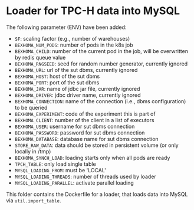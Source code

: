 # Loader for TPC-H data into MySQL

The following parameter (ENV) have been added:

* `SF`: scaling factor (e.g., number of warehouses)
* `BEXHOMA_NUM_PODS`: number of pods in the k8s job
* `BEXHOMA_CHILD`: number of the current pod in the job, will be overwritten by redis queue value
* `BEXHOMA_RNGSEED`: seed for random number generator, currently ignored
* `BEXHOMA_URL`: url of the sut dbms, currently ignored
* `BEXHOMA_HOST`: host of the sut dbms
* `BEXHOMA_PORT`: port of the sut dbms
* `BEXHOMA_JAR`: name of jdbc jar file, currently ignored
* `BEXHOMA_DRIVER`: jdbc driver name, currently ignored
* `BEXHOMA_CONNECTION`: name of the connection (i.e., dbms configuration) to be queried
* `BEXHOMA_EXPERIMENT`: code of the experiment this is part of
* `BEXHOMA_CLIENT`: number of the client in a list of executors
* `BEXHOMA_USER`: username for sut dbms connection
* `BEXHOMA_PASSWORD`: password for sut dbms connection
* `BEXHOMA_DATABASE`: database name for sut dbms connection
* `STORE_RAW_DATA`: data should be stored in persistent volume (or only locally in /tmp)
* `BEXHOMA_SYNCH_LOAD`: loading starts only when all pods are ready
* `TPCH_TABLE`: only load single table
* `MYSQL_LOADING_FROM`: must be 'LOCAL'
* `MYSQL_LOADING_THREADS`: number of threads used by loader
* `MYSQL_LOADING_PARALLEL`: activate parallel loading

This folder contains the Dockerfile for a loader, that loads data into MySQL via `util.import_table`.
